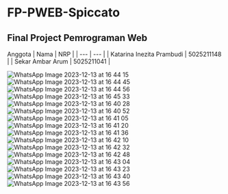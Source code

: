 # FP-PWEB-Spiccato
## Final Project Pemrograman Web 

Anggota
| Nama | NRP |
| --- | --- |
| Katarina Inezita Prambudi | 5025211148 |
| Sekar Ambar Arum | 5025211041 |

![WhatsApp Image 2023-12-13 at 16 44 15](https://github.com/katarinainezita/FP-PWEB-Spiccato/assets/90591077/bee40b12-a3e4-4d9b-aa59-bb2e35692d87)
![WhatsApp Image 2023-12-13 at 16 44 45](https://github.com/katarinainezita/FP-PWEB-Spiccato/assets/90591077/f3b4c3d5-6f40-4991-be83-d5fa8bab2f78)
![WhatsApp Image 2023-12-13 at 16 44 56](https://github.com/katarinainezita/FP-PWEB-Spiccato/assets/90591077/30357629-2b64-4378-8bc0-6147a090720e)
![WhatsApp Image 2023-12-13 at 16 45 33](https://github.com/katarinainezita/FP-PWEB-Spiccato/assets/90591077/b813adaf-f4e1-4cb3-80e7-fcbe0fd071c4)
![WhatsApp Image 2023-12-13 at 16 40 28](https://github.com/katarinainezita/FP-PWEB-Spiccato/assets/90591077/7c9ba036-598b-4542-a5d2-24ce6babac79)
![WhatsApp Image 2023-12-13 at 16 40 52](https://github.com/katarinainezita/FP-PWEB-Spiccato/assets/90591077/471a3ebb-9e5d-46c5-8d18-66a9ff6a8013)
![WhatsApp Image 2023-12-13 at 16 41 05](https://github.com/katarinainezita/FP-PWEB-Spiccato/assets/90591077/e85565f3-147a-4bf4-9d5f-63faeeb05e33)
![WhatsApp Image 2023-12-13 at 16 41 20](https://github.com/katarinainezita/FP-PWEB-Spiccato/assets/90591077/5eba2fb8-4303-4163-bb94-ba4e7ebbd123)
![WhatsApp Image 2023-12-13 at 16 41 36](https://github.com/katarinainezita/FP-PWEB-Spiccato/assets/90591077/cca3681a-f8a7-485a-ad26-2bbd52388746)
![WhatsApp Image 2023-12-13 at 16 42 10](https://github.com/katarinainezita/FP-PWEB-Spiccato/assets/90591077/1d492bcb-fc88-46d5-8c4f-69bc262187e2)
![WhatsApp Image 2023-12-13 at 16 42 32](https://github.com/katarinainezita/FP-PWEB-Spiccato/assets/90591077/dba1ca6a-4ff5-4d2c-974b-6996822a13b8)
![WhatsApp Image 2023-12-13 at 16 42 48](https://github.com/katarinainezita/FP-PWEB-Spiccato/assets/90591077/8c4efdbc-5dd0-45f0-ad81-c3f301ce1b6f)
![WhatsApp Image 2023-12-13 at 16 43 04](https://github.com/katarinainezita/FP-PWEB-Spiccato/assets/90591077/2029b729-f3ec-43ec-b9da-c7103db65610)
![WhatsApp Image 2023-12-13 at 16 43 23](https://github.com/katarinainezita/FP-PWEB-Spiccato/assets/90591077/88c0dd92-d3c2-49d3-905c-79bcb9416aec)
![WhatsApp Image 2023-12-13 at 16 43 40](https://github.com/katarinainezita/FP-PWEB-Spiccato/assets/90591077/6500eb0a-0d56-4c17-9454-35f31f978786)
![WhatsApp Image 2023-12-13 at 16 43 56](https://github.com/katarinainezita/FP-PWEB-Spiccato/assets/90591077/570c423c-61e8-4805-bf4b-f05b431fda3e)
